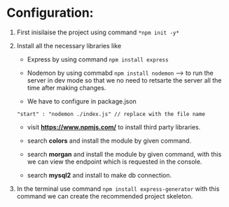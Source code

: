 # Configuration:

1. First inisilaise the project using command `*npm init -y*`

2. Install all the necessary libraries like

   - Express by using command `npm install express`

   - Nodemon by using commabd `npm install nodemon` --> to run the server in dev mode so that we no need to retsarte the server all the time after making changes.

   - We have to configure in package.json

   ```
   "start" : "nodemon ./index.js" // replace with the file name
   ```

   - visit **https://www.npmjs.com/** to install third party libraries.

   - search **colors** and install the module by given command.

   - search **morgan** and install the module by given command, with this we can view the endpoint which is requested in the console.

   - search **mysql2** and install to make db connection.

3. In the terminal use command `npm install express-generator` with this command we can create the recommended project skeleton.
